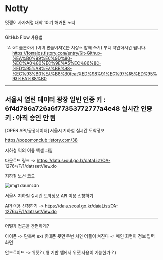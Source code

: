 # Notty
멋쟁이 사자처럼 대학 10 기 해커톤 노티


---------------------------------------------------------------------------------------------------------------------

GitHub Flow 사용법 

2. Git 클론하기 (이미 만들어져있는 저장소 함께 쓰기) 
부터 확인하시면 됩니다.
https://fomaios.tistory.com/entry/Git-Github-%EA%B0%99%EC%9D%80-%EC%A0%80%EC%9E%A5%EC%86%8C-%ED%95%A8%EA%BB%98-%EC%93%B0%EA%B8%B0feat%ED%98%91%EC%97%85%ED%95%98%EA%B8%B0

----------------------------------------------------------------------------------------------------------------------
서울시 열린 데이터 광장 
일반 인증 키 : 6f4d796a726a6f77353772777a4e48
실시간 인증 키 : 아직 승인 안 됨
----------------------------------------------------------------------------------------------------------------------

[OPEN API/공공데이터] 서울시 지하철 실시간 도착정보

https://popomonclub.tistory.com/38



지하철 역의 이름 엑셀 파일

다운로드 링크 -> https://data.seoul.go.kr/dataList/OA-12764/F/1/datasetView.do



지하철 노선 코드

![img1 daumcdn](https://user-images.githubusercontent.com/88936783/179240665-5b4232ae-b77c-4020-ba5a-8be616bf1bb3.png)


서울시 지하철 실시간 도착정보 API 이용 신청하기

API 이용 신청하기 -> https://data.seoul.go.kr/dataList/OA-12764/F/1/datasetView.do

----------------------------------------------------------------------------------------------------------------------

어떻게 접근을 간편하게? 

아이폰 -> 단축어
  ex) 휴대폰 뒷면 두번 치면 어플이 켜진다 -> 메인 화면이 정보 입력화면
 
안드로이드 -> 위젯?
  ( 웹 기반 앱에서 위젯 사용이 가능한가 ? )

